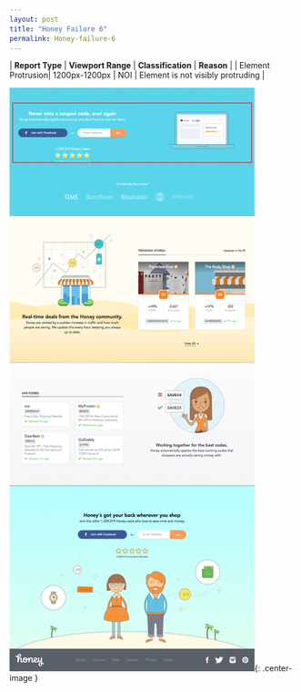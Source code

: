 ```yaml
---
layout: post
title: "Honey Failure 6"
permalink: Honey-failure-6
---
```

| **Report Type** | **Viewport Range** | **Classification** | **Reason** |
| Element Protrusion| 1200px-1200px | NOI | Element is not visibly protruding | 

![Screenshot of the fault](../assets/images/Honey/fault6/overflow-Width1200.png){: .center-image }